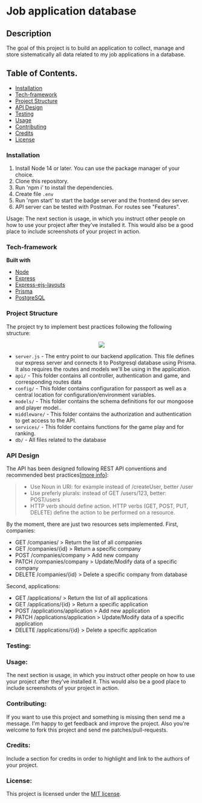 # Job application database

## Description

The goal of this project is to build an application to collect, manage and store sistematically all data related to my job applications in a database.

## Table of Contents.

- [Installation](#big-title)
- [Tech-framework](#tech-framework)
- [Project Structure](#project-structure)
- [API Design](#api-design)
- [Testing](#testing)
- [Usage](#usage)
- [Contributing](#contributing)
- [Credits](#credits)
- [License](#license)

### Installation

1. Install Node 14 or later. You can use the package manager of your choice.
2. Clone this repository.
3. Run 'npm i' to install the dependencies.
4. Create file `.env`
5. Run 'npm start' to start the badge server and the frontend dev server.
6. API server can be tested with Postman. For routes see "Features".

Usage: The next section is usage, in which you instruct other people on how to use your project after they’ve installed it. This would also be a good place to include screenshots of your project in action.

### Tech-framework

<b>Built with</b>

- [Node](https://nodejs.org/es/)
- [Express](https://expressjs.com/es/)
- [Express-ejs-layouts](https://github.com/Soarez/express-ejs-layouts)
- [Prisma](https://www.prisma.io//)
- [PostgreSQL](https://www.postgresql.org/)

### Project Structure

The project try to implement best practices following the following structure:

<p align="center">
    <img src="https://github.com/isnieto/node-prisma-postgresql/blob/main/public/mvc_express.png">
</p>

- `server.js` - The entry point to our backend application. This file defines our express server and connects it to Postgresql database using Prisma. It also requires the routes and models we'll be using in the application.
- `api/` - This folder contains all controller, authentication and game, and corresponding routes data
- `config/` - This folder contains configuration for passport as well as a central location for configuration/environment variables.
- `models/` - This folder contains the schema definitions for our mongoose and player model..
- `middleware/` - This folder contains the authorization and authentication to get access to the API.
- `services/` - This folder contains functions for the game play and for ranking.
- `db/` - All files related to the database

### API Design

The API has been designed following REST API conventions and recommended best practices[<a href="https://betterprogramming.pub/22-best-practices-to-take-your-api-design-skills-to-the-next-level-65569b200b9">more info</a>]:

> - Use Noun in URI: for example instead of /createUser, better /user
> - Use preferly plurals: instead of GET /users/123, better: POST/users
> - HTTP verb should define action. HTTP verbs (GET, POST, PUT, DELETE) define the action to be performed on a resource.

By the moment, there are just two resources sets implemented.
First, companies:

- GET /companies/ > Return the list of all companies
- GET /companies/{id} > Return a specific company
- POST /companies/company > Add new company
- PATCH /companies/company > Update/Modify data of a specific company
- DELETE /companies/{id} > Delete a specific company from database

Second, applications:

- GET /applications/ > Return the list of all applications
- GET /applications/{id} > Return a specific application
- POST /applications/application > Add new application
- PATCH /applications/application > Update/Modify data of a specific application
- DELETE /applications/{id} > Delete a specific application

### Testing:

### Usage:

The next section is usage, in which you instruct other people on how to use your project after they’ve installed it. This would also be a good place to include screenshots of your project in action.

### Contributing:

If you want to use this project and something is missing then send me a message. I'm happy to get feedback and improve the project. Also you're welcome to fork this project and send me patches/pull-requests.

### Credits:

Include a section for credits in order to highlight and link to the authors of your project.

### License:

This project is licensed under the [MIT license][].

[MIT license]: http://creativecommons.org/licenses/MIT/
